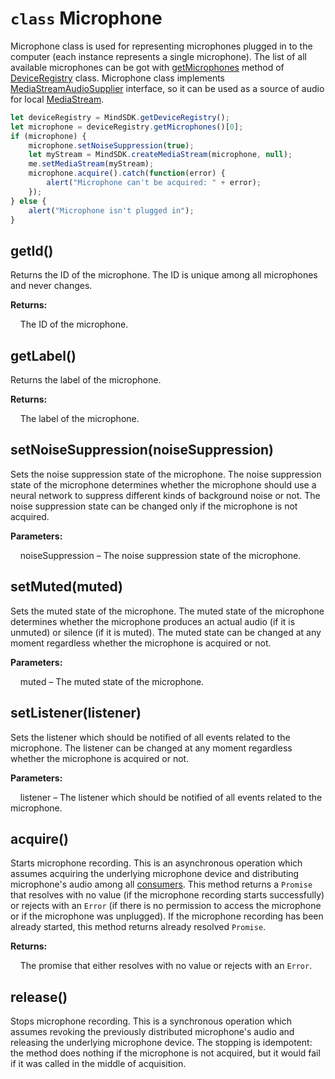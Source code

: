 # `class` Microphone

Microphone class is used for representing microphones plugged in to the computer (each instance represents a single
microphone). The list of all available microphones can be got with [getMicrophones](DeviceRegistry#getmicrophones)
method of [DeviceRegistry](DeviceRegistry) class. Microphone class implements
[MediaStreamAudioSupplier](MediaStreamAudioSupplier.md) interface, so it can be used as a source of audio for local
[MediaStream](MediaStream.md).

```javascript
let deviceRegistry = MindSDK.getDeviceRegistry();
let microphone = deviceRegistry.getMicrophones()[0];
if (microphone) {
    microphone.setNoiseSuppression(true);
    let myStream = MindSDK.createMediaStream(microphone, null);
    me.setMediaStream(myStream);
    microphone.acquire().catch(function(error) {
        alert("Microphone can't be acquired: " + error);
    });
} else {
    alert("Microphone isn't plugged in");
}
```

## getId()

Returns the ID of the microphone. The ID is unique among all microphones and never changes.

**Returns:**

&nbsp;&nbsp;&nbsp;&nbsp;The ID of the microphone.

## getLabel()

Returns the label of the microphone.

**Returns:**

&nbsp;&nbsp;&nbsp;&nbsp;The label of the microphone.

## setNoiseSuppression(noiseSuppression)

Sets the noise suppression state of the microphone. The noise suppression state of the microphone determines whether
the microphone should use a neural network to suppress different kinds of background noise or not. The noise suppression
state can be changed only if the microphone is not acquired.

**Parameters:**

&nbsp;&nbsp;&nbsp;&nbsp;noiseSuppression – The noise suppression state of the microphone.

## setMuted(muted)

Sets the muted state of the microphone. The muted state of the microphone determines whether the microphone produces an
actual audio (if it is unmuted) or silence (if it is muted). The muted state can be changed at any moment regardless
whether the microphone is acquired or not.

**Parameters:**

&nbsp;&nbsp;&nbsp;&nbsp;muted – The muted state of the microphone.

## setListener(listener)

Sets the listener which should be notified of all events related to the microphone. The listener can be changed at any
moment regardless whether the microphone is acquired or not.

**Parameters:**

&nbsp;&nbsp;&nbsp;&nbsp;listener – The listener which should be notified of all events related to the microphone.

## acquire()

Starts microphone recording. This is an asynchronous operation which assumes acquiring the underlying microphone device
and distributing microphone's audio among all [consumers](MediaStream.md). This method returns a `Promise` that
resolves with no value (if the microphone recording starts successfully) or rejects with an `Error` (if there is no
permission to access the microphone or if the microphone was unplugged). If the microphone recording has been already
started, this method returns already resolved `Promise`.

**Returns:**

&nbsp;&nbsp;&nbsp;&nbsp;The promise that either resolves with no value or rejects with an `Error`.

## release()

Stops microphone recording. This is a synchronous operation which assumes revoking the previously distributed
microphone's audio and releasing the underlying microphone device. The stopping is idempotent: the method does nothing
if the microphone is not acquired, but it would fail if it was called in the middle of acquisition.
